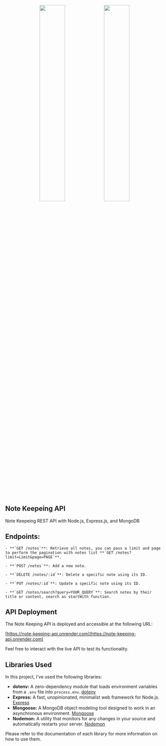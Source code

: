 <p align="center">
    <img src="https://user-images.githubusercontent.com/62269745/174906065-7bb63e14-879a-4740-849c-0821697aeec2.png#gh-light-mode-only" width="40%">
    <img src="https://user-images.githubusercontent.com/62269745/174906068-aad23112-20fe-4ec8-877f-3ee1d9ec0a69.png#gh-dark-mode-only" width="40%">
</p>

## Note Keepeing API
Note Keepeing REST API with Node.js, Express.js, and MongoDB

## Endpoints:

    - **`GET /notes`**: Retrieve all notes, you can pass a limit and page to perform the pagination with notes list **`GET /notes?limit=Limit&page=PAGE`**.
    
    - **`POST /notes`**: Add a new note.
    
    - **`DELETE /notes/:id`**: Delete a specific note using its ID.
    
    - **`PUT /notes/:id`**: Update a specific note using its ID.
    
    - **`GET /notes/search?query=YOUR_QUERY`**: Search notes by their title or content, search as startWith function.
    
## API Deployment

The Note Keeping API is deployed and accessible at the following URL:

[https://note-keeping-api.onrender.com](https://note-keeping-api.onrender.com)

Feel free to interact with the live API to test its functionality.

 ## Libraries Used

In this project, I've used the following libraries:

- **dotenv:** A zero-dependency module that loads environment variables from a `.env` file into `process.env`. [dotenv](https://www.npmjs.com/package/dotenv)
- **Express:** A fast, unopinionated, minimalist web framework for Node.js. [Express](https://expressjs.com/)
- **Mongoose:** A MongoDB object modeling tool designed to work in an asynchronous environment. [Mongoose](https://mongoosejs.com/)
- **Nodemon:** A utility that monitors for any changes in your source and automatically restarts your server. [Nodemon](https://nodemon.io/)

Please refer to the documentation of each library for more information on how to use them.

   
